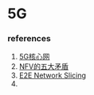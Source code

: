 # 5G



### references
1. [5G核心网](https://app.yinxiang.com/fx/a7afa44c-dfc6-4140-8a41-deefe2c6cb66)
1. [NFV的五大矛盾](https://app.yinxiang.com/fx/0b3167c1-d976-4c5b-a54f-b30a2fb6a3fe)
1. [E2E Network Slicing](https://app.yinxiang.com/fx/5b4b59cd-6b79-4b80-b6d3-26904270f58b)
1. []()

